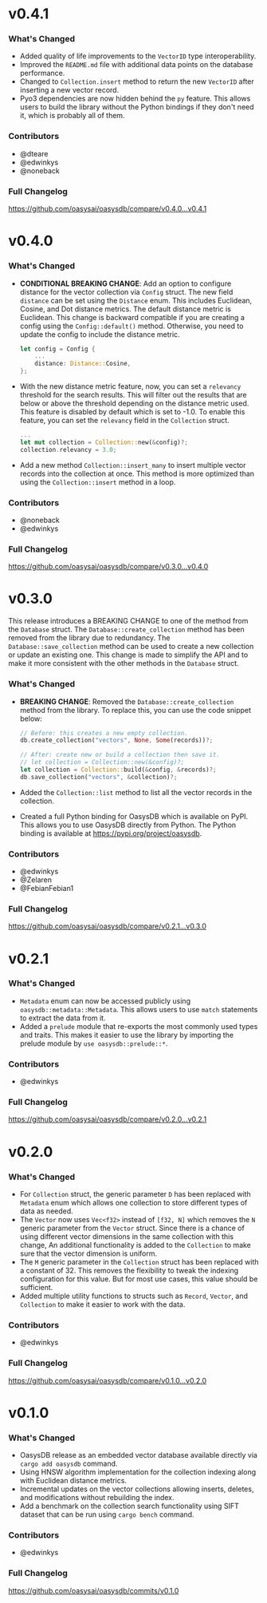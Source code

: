 # v0.4.1

### What's Changed

- Added quality of life improvements to the `VectorID` type interoperability.
- Improved the `README.md` file with additional data points on the database performance.
- Changed to `Collection.insert` method to return the new `VectorID` after inserting a new vector record.
- Pyo3 dependencies are now hidden behind the `py` feature. This allows users to build the library without the Python bindings if they don't need it, which is probably all of them.

### Contributors

- @dteare
- @edwinkys
- @noneback

### Full Changelog

https://github.com/oasysai/oasysdb/compare/v0.4.0...v0.4.1

# v0.4.0

### What's Changed

- **CONDITIONAL BREAKING CHANGE**: Add an option to configure distance for the vector collection via `Config` struct. The new field `distance` can be set using the `Distance` enum. This includes Euclidean, Cosine, and Dot distance metrics. The default distance metric is Euclidean. This change is backward compatible if you are creating a config using the `Config::default()` method. Otherwise, you need to update the config to include the distance metric.

  ```rs
  let config = Config {
      ...
      distance: Distance::Cosine,
  };
  ```

- With the new distance metric feature, now, you can set a `relevancy` threshold for the search results. This will filter out the results that are below or above the threshold depending on the distance metric used. This feature is disabled by default which is set to -1.0. To enable this feature, you can set the `relevancy` field in the `Collection` struct.

  ```rs
  ...
  let mut collection = Collection::new(&config)?;
  collection.relevancy = 3.0;
  ```

- Add a new method `Collection::insert_many` to insert multiple vector records into the collection at once. This method is more optimized than using the `Collection::insert` method in a loop.

### Contributors

- @noneback
- @edwinkys

### Full Changelog

https://github.com/oasysai/oasysdb/compare/v0.3.0...v0.4.0

# v0.3.0

This release introduces a BREAKING CHANGE to one of the method from the `Database` struct. The `Database::create_collection` method has been removed from the library due to redundancy. The `Database::save_collection` method can be used to create a new collection or update an existing one. This change is made to simplify the API and to make it more consistent with the other methods in the `Database` struct.

### What's Changed

- **BREAKING CHANGE**: Removed the `Database::create_collection` method from the library. To replace this, you can use the code snippet below:

  ```rs
  // Before: this creates a new empty collection.
  db.create_collection("vectors", None, Some(records))?;

  // After: create new or build a collection then save it.
  // let collection = Collection::new(&config)?;
  let collection = Collection::build(&config, &records)?;
  db.save_collection("vectors", &collection)?;
  ```

- Added the `Collection::list` method to list all the vector records in the collection.
- Created a full Python binding for OasysDB which is available on PyPI. This allows you to use OasysDB directly from Python. The Python binding is available at https://pypi.org/project/oasysdb.

### Contributors

- @edwinkys
- @Zelaren
- @FebianFebian1

### Full Changelog

https://github.com/oasysai/oasysdb/compare/v0.2.1...v0.3.0

# v0.2.1

### What's Changed

- `Metadata` enum can now be accessed publicly using `oasysdb::metadata::Metadata`. This allows users to use `match` statements to extract the data from it.
- Added a `prelude` module that re-exports the most commonly used types and traits. This makes it easier to use the library by importing the prelude module by `use oasysdb::prelude::*`.

### Contributors

- @edwinkys

### Full Changelog

https://github.com/oasysai/oasysdb/compare/v0.2.0...v0.2.1

# v0.2.0

### What's Changed

- For `Collection` struct, the generic parameter `D` has been replaced with `Metadata` enum which allows one collection to store different types of data as needed.
- The `Vector` now uses `Vec<f32>` instead of `[f32, N]` which removes the `N` generic parameter from the `Vector` struct. Since there is a chance of using different vector dimensions in the same collection with this change, An additional functionality is added to the `Collection` to make sure that the vector dimension is uniform.
- The `M` generic parameter in the `Collection` struct has been replaced with a constant of 32. This removes the flexibility to tweak the indexing configuration for this value. But for most use cases, this value should be sufficient.
- Added multiple utility functions to structs such as `Record`, `Vector`, and `Collection` to make it easier to work with the data.

### Contributors

- @edwinkys

### Full Changelog

https://github.com/oasysai/oasysdb/compare/v0.1.0...v0.2.0

# v0.1.0

### What's Changed

- OasysDB release as an embedded vector database available directly via `cargo add oasysdb` command.
- Using HNSW algorithm implementation for the collection indexing along with Euclidean distance metrics.
- Incremental updates on the vector collections allowing inserts, deletes, and modifications without rebuilding the index.
- Add a benchmark on the collection search functionality using SIFT dataset that can be run using `cargo bench` command.

### Contributors

- @edwinkys

### Full Changelog

https://github.com/oasysai/oasysdb/commits/v0.1.0
